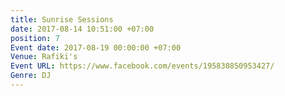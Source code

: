 ```yaml
---
title: Sunrise Sessions
date: 2017-08-14 10:51:00 +07:00
position: 7
Event date: 2017-08-19 00:00:00 +07:00
Venue: Rafiki's
Event URL: https://www.facebook.com/events/195830850953427/
Genre: DJ
---
```


